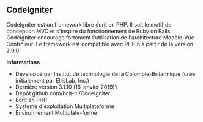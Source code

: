 ## CodeIgniter

CodeIgniter est un framework libre écrit en PHP. Il suit le motif de conception MVC et s'inspire du fonctionnement de Ruby on Rails.
CodeIgniter encourage fortement l'utilisation de l'architecture Modèle-Vue-Contrôleur. Le framework est compatible avec PHP 5 à partir de la version 2.0.0

**Informations**

 - Développé par	Institut de technologie de la Colombie-Britannique
   (créé initialement par EllisLab, Inc.)
 - Dernière version	3.1.10 (16 janvier 2019)1
 - Dépôt	github.com/bcit-ci/CodeIgniter
 - Écrit en	PHP
 - Système d'exploitation	Multiplateforme
 - Environnement	Multiplate-forme